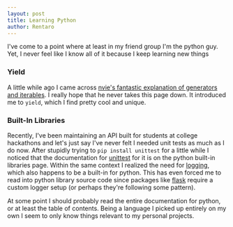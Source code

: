 ```yaml
---
layout: post
title: Learning Python
author: Rentaro
---
```


I've come to a point where at least in my friend group I'm the python guy. Yet, I never feel like I know all of it because I keep learning new things

### Yield
A little while ago I came across [nvie's fantastic explanation of generators and iterables](http://nvie.com/posts/iterators-vs-generators/). I really hope that he never takes this page down. It introduced me to ```yield```, which I find pretty cool and unique.

### Built-In Libraries
Recently, I've been maintaining an API built for students at college hackathons and let's just say I've never felt I needed unit tests as much as I do now. After stupidly trying to ```pip install unittest``` for a little while I noticed that the documentation for [unittest](https://docs.python.org/3.4/library/unittest.html) for it is on the python built-in libraries page. Within the same context I realized the need for [logging](https://docs.python.org/3.4/library/logging.html), which also happens to be a built-in for python. This has even forced me to read into python library source code since packages like [flask](http://flask.pocoo.org/) require a custom logger setup (or perhaps they're following some pattern).

At some point I should probably read the entire documentation for python, or at least the table of contents. Being a language I picked up entirely on my own I seem to only know things relevant to my personal projects.
